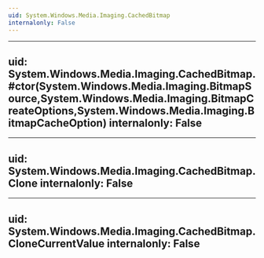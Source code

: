 ```yaml
---
uid: System.Windows.Media.Imaging.CachedBitmap
internalonly: False
---
```


---
uid: System.Windows.Media.Imaging.CachedBitmap.#ctor(System.Windows.Media.Imaging.BitmapSource,System.Windows.Media.Imaging.BitmapCreateOptions,System.Windows.Media.Imaging.BitmapCacheOption)
internalonly: False
---

---
uid: System.Windows.Media.Imaging.CachedBitmap.Clone
internalonly: False
---

---
uid: System.Windows.Media.Imaging.CachedBitmap.CloneCurrentValue
internalonly: False
---
